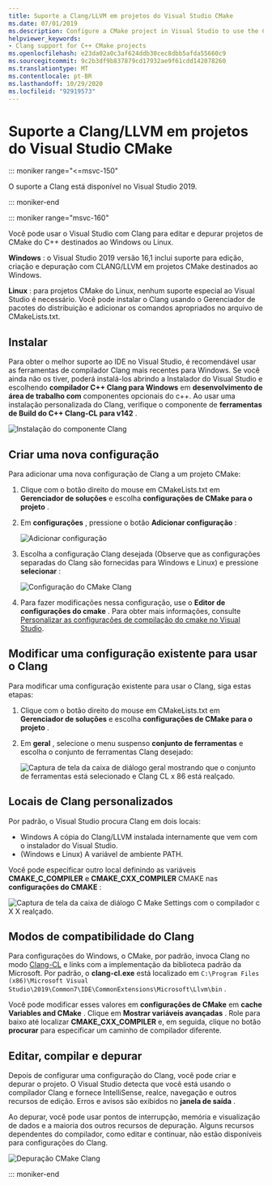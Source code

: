 ```yaml
---
title: Suporte a Clang/LLVM em projetos do Visual Studio CMake
ms.date: 07/01/2019
ms.description: Configure a CMake project in Visual Studio to use the Clang/LLVM toolchain.
helpviewer_keywords:
- Clang support for C++ CMake projects
ms.openlocfilehash: e23da02a0c3af624ddb30cec8dbb5afda55660c9
ms.sourcegitcommit: 9c2b3df9b837879cd17932ae9f61cdd142078260
ms.translationtype: MT
ms.contentlocale: pt-BR
ms.lasthandoff: 10/29/2020
ms.locfileid: "92919573"
---
```

# <a name="clangllvm-support-in-visual-studio-cmake-projects"></a>Suporte a Clang/LLVM em projetos do Visual Studio CMake

::: moniker range="<=msvc-150"

O suporte a Clang está disponível no Visual Studio 2019.

::: moniker-end

::: moniker range="msvc-160"

Você pode usar o Visual Studio com Clang para editar e depurar projetos de CMake do C++ destinados ao Windows ou Linux.

**Windows** : o Visual Studio 2019 versão 16,1 inclui suporte para edição, criação e depuração com CLANG/LLVM em projetos CMake destinados ao Windows.

**Linux** : para projetos CMake do Linux, nenhum suporte especial ao Visual Studio é necessário. Você pode instalar o Clang usando o Gerenciador de pacotes do distribuição e adicionar os comandos apropriados no arquivo de CMakeLists.txt.

## <a name="install"></a>Instalar

Para obter o melhor suporte ao IDE no Visual Studio, é recomendável usar as ferramentas de compilador Clang mais recentes para Windows. Se você ainda não os tiver, poderá instalá-los abrindo a Instalador do Visual Studio e escolhendo **compilador C++ Clang para Windows** em **desenvolvimento de área de trabalho com** componentes opcionais do c++. Ao usar uma instalação personalizada do Clang, verifique o componente de **ferramentas de Build do C++ Clang-CL para v142** .

![Instalação do componente Clang](media/clang-install-vs2019.png)

## <a name="create-a-new-configuration"></a>Criar uma nova configuração

Para adicionar uma nova configuração de Clang a um projeto CMake:

1. Clique com o botão direito do mouse em CMakeLists.txt em **Gerenciador de soluções** e escolha **configurações de CMake para o projeto** .

1. Em **configurações** , pressione o botão **Adicionar configuração** :

   ![Adicionar configuração](media/cmake-add-config-icon.png)

1. Escolha a configuração Clang desejada (Observe que as configurações separadas do Clang são fornecidas para Windows e Linux) e pressione **selecionar** :

   ![Configuração do CMake Clang](media/cmake-clang-configuration.png)

1. Para fazer modificações nessa configuração, use o **Editor de configurações do cmake** . Para obter mais informações, consulte [Personalizar as configurações de compilação do cmake no Visual Studio](customize-cmake-settings.md).

## <a name="modify-an-existing-configuration-to-use-clang"></a>Modificar uma configuração existente para usar o Clang

Para modificar uma configuração existente para usar o Clang, siga estas etapas:

1. Clique com o botão direito do mouse em CMakeLists.txt em **Gerenciador de soluções** e escolha **configurações de CMake para o projeto** .

1. Em **geral** , selecione o menu suspenso **conjunto de ferramentas** e escolha o conjunto de ferramentas Clang desejado:

   ![Captura de tela da caixa de diálogo geral mostrando que o conjunto de ferramentas está selecionado e Clang CL x 86 está realçado.](media/cmake-clang-toolset.png)

## <a name="custom-clang-locations"></a>Locais de Clang personalizados

Por padrão, o Visual Studio procura Clang em dois locais:

- Windows A cópia do Clang/LLVM instalada internamente que vem com o instalador do Visual Studio.
- (Windows e Linux) A variável de ambiente PATH.

Você pode especificar outro local definindo as variáveis **CMAKE_C_COMPILER** e **CMAKE_CXX_COMPILER** CMAKE nas **configurações do CMAKE** :

![Captura de tela da caixa de diálogo C Make Settings com o compilador c X X realçado.](media/clang-location-cmake.png)

## <a name="clang-compatibility-modes"></a>Modos de compatibilidade do Clang

Para configurações do Windows, o CMake, por padrão, invoca Clang no modo [Clang-CL](https://llvm.org/devmtg/2014-04/PDFs/Talks/clang-cl.pdf) e links com a implementação da biblioteca padrão da Microsoft. Por padrão, o **clang-cl.exe** está localizado em `C:\Program Files (x86)\Microsoft Visual Studio\2019\Common7\IDE\CommonExtensions\Microsoft\Llvm\bin` .

Você pode modificar esses valores em **configurações de CMake** em **cache Variables and CMake** . Clique em **Mostrar variáveis avançadas** . Role para baixo até localizar **CMAKE_CXX_COMPILER** e, em seguida, clique no botão **procurar**  para especificar um caminho de compilador diferente.

## <a name="edit-build-and-debug"></a>Editar, compilar e depurar

Depois de configurar uma configuração do Clang, você pode criar e depurar o projeto. O Visual Studio detecta que você está usando o compilador Clang e fornece IntelliSense, realce, navegação e outros recursos de edição. Erros e avisos são exibidos no **janela de saída** .

Ao depurar, você pode usar pontos de interrupção, memória e visualização de dados e a maioria dos outros recursos de depuração. Alguns recursos dependentes do compilador, como editar e continuar, não estão disponíveis para configurações do Clang.

![Depuração CMake Clang](media/clang-debug-visualize.png)

::: moniker-end
